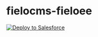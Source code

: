 # fielocms-fieloee

<a href="https://githubsfdeploy.herokuapp.com?owner=FieloIncentiveAutomation&repo=fielocms-fieloee">
  <img alt="Deploy to Salesforce"
       src="https://raw.githubusercontent.com/afawcett/githubsfdeploy/master/src/main/webapp/resources/img/deploy.png">
</a>
